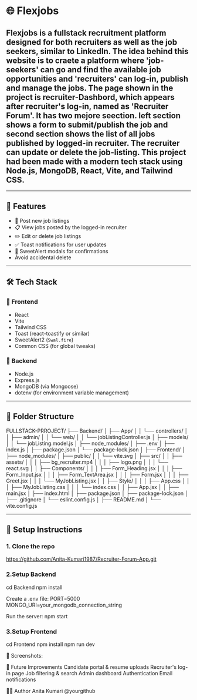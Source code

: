 # 🌐 Flexjobs

## **Flexjobs** is a fullstack recruitment platform designed for both recruiters as well as the job seekers, similar to LinkedIn. The idea behind this website is to craete a platform where 'job-seekers' can go and find the available job opportunities and 'recruiters' can log-in, publish and manage the jobs. The page shown in the project is recruiter-Dashbord, which appears after recruiter's log-in, named as 'Recruiter Forum'. It has two mejore seection. left section shows a form to submit/publish the job and second section shows the list of all jobs published by logged-in recruiter. The recruiter can update or delete the job-listing. This project had been made with a modern tech stack using Node.js, MongoDB, React, Vite, and Tailwind CSS.

---

## 🚀 Features

- 📝 Post new job listings
- 📋 View jobs posted by the logged-in recruiter
- ✏️ Edit or delete job listings
- ✅ Toast notifications for user updates
- 🧠 SweetAlert modals for confirmations
- Avoid accidental delete

---

## 🛠️ Tech Stack

### 🔹 Frontend

- React
- Vite
- Tailwind CSS
- Toast (react-toastify or similar)
- SweetAlert2 (`Swal.fire`)
- Common CSS (for global tweaks)

### 🔹 Backend

- Node.js
- Express.js
- MongoDB (via Mongoose)
- dotenv (for environment variable management)

---

## 📁 Folder Structure

FULLSTACK-PRROJECT/
├── Backend/
│ ├── App/
│ │ └── controllers/
│ │ ├── admin/
│ │ └── web/
│ │ └── jobListingController.js
│ ├── models/
│ │ └── jobListing.model.js
│ ├── node_modules/
│ ├── .env
│ ├── index.js
│ ├── package.json
│ └── package-lock.json
│
├── Frontend/
│ ├── node_modules/
│ ├── public/
│ │ └── vite.svg
│ ├── src/
│ │ ├── assets/
│ │ │ ├── bg_recruiter.mp4
│ │ │ ├── logo.png
│ │ │ └── react.svg
│ │ ├── Components/
│ │ │ ├── Form_Heading.jsx
│ │ │ ├── Form_Input.jsx
│ │ │ ├── Form_TextArea.jsx
│ │ │ ├── Form.jsx
│ │ │ ├── Greet.jsx
│ │ │ └── MyJobListing.jsx
│ │ ├── Style/
│ │ │ ├── App.css
│ │ │ ├── MyJobListing.css
│ │ │ └── index.css
│ │ ├── App.jsx
│ │ ├── main.jsx
│ ├── index.html
│ ├── package.json
│ ├── package-lock.json
│ ├── .gitignore
│ └── eslint.config.js
│ ├── README.md
│ └── vite.config.js

---

## 🔧 Setup Instructions

### 1. Clone the repo

https://github.com/Anita-Kumari1987/Recruiter-Forum-App.git

### 2.Setup Backend

cd Backend
npm install

Create a .env file:
PORT=5000
MONGO_URI=your_mongodb_connection_string

Run the server:
npm start

### 3.Setup Frontend

cd Frontend
npm install
npm run dev

🌟 Screenshots:


📌 Future Improvements
Candidate portal & resume uploads
Recruiter's log-in page
Job filtering & search
Admin dashboard
Authentication 
Email notifications

🧑‍💻 Author
Anita Kumari
@yourgithub
